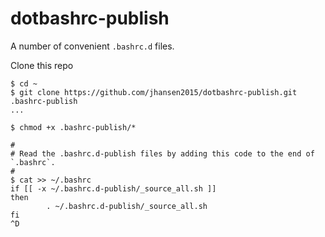 # dotbashrc-publish

A number of convenient `.bashrc.d` files.

Clone this repo
```
$ cd ~
$ git clone https://github.com/jhansen2015/dotbashrc-publish.git .bashrc-publish
...

$ chmod +x .bashrc-publish/*

#
# Read the .bashrc.d-publish files by adding this code to the end of `.bashrc`.
#
$ cat >> ~/.bashrc
if [[ -x ~/.bashrc.d-publish/_source_all.sh ]]
then
        . ~/.bashrc.d-publish/_source_all.sh
fi
^D

```
